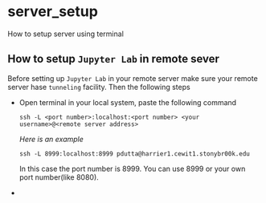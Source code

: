 # server_setup
How to setup server using terminal


## How to setup `Jupyter Lab` in remote sever
   Before setting up `Jupyter Lab` in your remote server make sure your remote server hase `tunneling` facility. Then the following steps
   * Open terminal in your local system, paste the following command
      ```
      ssh -L <port number>:localhost:<port number> <your username>@<remote server address>
      ```
      _Here is an example_
      ```
      ssh -L 8999:localhost:8999 pdutta@harrier1.cewit1.stonybr00k.edu
      ```
      In this case the port number is 8999. You can use 8999 or your own port number(like 8080). 

   *  
